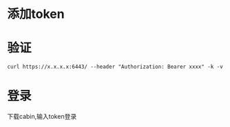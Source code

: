 # 添加token

# 验证

```
curl https://x.x.x.x:6443/ --header "Authorization: Bearer xxxx" -k -v
```

# 登录

下载cabin,输入token登录
